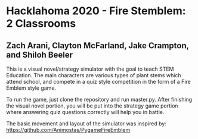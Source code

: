 # Hacklahoma 2020 - Fire Stemblem: 2 Classrooms  
## Zach Arani, Clayton McFarland, Jake Crampton, and Shiloh Beeler

This is a visual novel/strategy simulator with the goal to teach STEM Education. The main characters are various types of plant stems which attend school, and compete in a quiz style competition in the form of a Fire Emblem style game.   

To run the game, just clone the repository and run master.py. After finishing the visual novel portion, you will be put into the strategy game portion where answering quiz questions correctly will help you in battle.  




The basic movement and layout of the simulator was inspired by: https://github.com/Animostas/PygameFireEmblem
